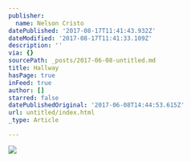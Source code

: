 ```yaml
---
publisher:
  name: Nelson Cristo
datePublished: '2017-08-17T11:41:43.932Z'
dateModified: '2017-08-17T11:41:33.109Z'
description: ''
via: {}
sourcePath: _posts/2017-06-08-untitled.md
title: Hallway
hasPage: true
inFeed: true
author: []
starred: false
datePublishedOriginal: '2017-06-08T14:44:53.615Z'
url: untitled/index.html
_type: Article

---
```

![](https://the-grid-user-content.s3-us-west-2.amazonaws.com/78b3afe6-6023-4f84-b541-1a7b96adc7dc.jpg)